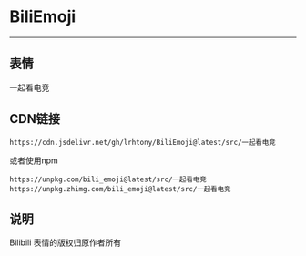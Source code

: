 # BiliEmoji
---
## 表情
一起看电竞
## CDN链接
```
https://cdn.jsdelivr.net/gh/lrhtony/BiliEmoji@latest/src/一起看电竞
```
或者使用npm
```
https://unpkg.com/bili_emoji@latest/src/一起看电竞
https://unpkg.zhimg.com/bili_emoji@latest/src/一起看电竞
```
## 说明
Bilibili 表情的版权归原作者所有
